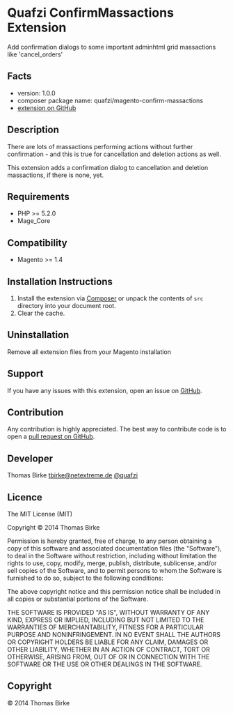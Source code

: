 Quafzi ConfirmMassactions Extension
=====================
Add confirmation dialogs to some important adminhtml grid massactions like &#039;cancel_orders&#039;

Facts
-----
- version: 1.0.0
- composer package name: quafzi/magento-confirm-massactions
- [extension on GitHub](https://github.com/quafzi/magento-confirm-massactions)

Description
-----------
There are lots of massactions performing actions without further confirmation -
and this is true for cancellation and deletion actions as well.

This extension adds a confirmation dialog to cancellation and deletion
massactions, if there is none, yet.

Requirements
------------
- PHP >= 5.2.0
- Mage_Core

Compatibility
-------------
- Magento >= 1.4

Installation Instructions
-------------------------
1. Install the extension via [Composer](http://getcomposer.org) or unpack the contents of ``src`` directory into your document root.
2. Clear the cache.

Uninstallation
--------------
Remove all extension files from your Magento installation

Support
-------
If you have any issues with this extension, open an issue on
[GitHub](https://github.com/quafzi/magento-confirm-massactions/issues).

Contribution
------------
Any contribution is highly appreciated. The best way to contribute code is to open a [pull request on GitHub](https://help.github.com/articles/using-pull-requests).

Developer
---------

Thomas Birke <tbirke@netextreme.de>
[@quafzi](https://twitter.com/quafzi)

Licence
-------

The MIT License (MIT)

Copyright © 2014 Thomas Birke

Permission is hereby granted, free of charge, to any person obtaining a copy
of this software and associated documentation files (the "Software"), to deal
in the Software without restriction, including without limitation the rights
to use, copy, modify, merge, publish, distribute, sublicense, and/or sell
copies of the Software, and to permit persons to whom the Software is
furnished to do so, subject to the following conditions:

The above copyright notice and this permission notice shall be included in all
copies or substantial portions of the Software.

THE SOFTWARE IS PROVIDED "AS IS", WITHOUT WARRANTY OF ANY KIND, EXPRESS OR
IMPLIED, INCLUDING BUT NOT LIMITED TO THE WARRANTIES OF MERCHANTABILITY,
FITNESS FOR A PARTICULAR PURPOSE AND NONINFRINGEMENT. IN NO EVENT SHALL THE
AUTHORS OR COPYRIGHT HOLDERS BE LIABLE FOR ANY CLAIM, DAMAGES OR OTHER
LIABILITY, WHETHER IN AN ACTION OF CONTRACT, TORT OR OTHERWISE, ARISING FROM,
OUT OF OR IN CONNECTION WITH THE SOFTWARE OR THE USE OR OTHER DEALINGS IN THE
SOFTWARE.

Copyright
---------
© 2014 Thomas Birke
